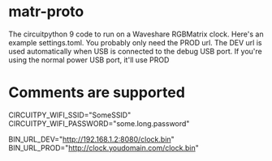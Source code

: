 # matr-proto
The circuitpython 9 code to run on a Waveshare RGBMatrix clock. Here's an example settings.toml. You probably only need the PROD url. The DEV url is used automatically when USB is connected to the debug USB port. If you're using the normal power USB port, it'll use PROD

# Comments are supported
CIRCUITPY_WIFI_SSID="SomeSSID"
CIRCUITPY_WIFI_PASSWORD="some.long.password"

BIN_URL_DEV="http://192.168.1.2:8080/clock.bin"
BIN_URL_PROD="http://clock.youdomain.com/clock.bin"
